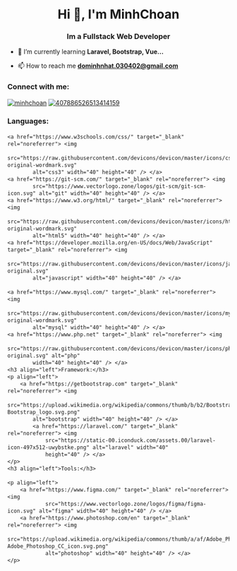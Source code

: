 <h1 align="center">Hi 👋, I'm MinhChoan</h1>
<h3 align="center">Im a Fullstack Web Developer</h3>

- 🌱 I’m currently learning **Laravel, Bootstrap, Vue...**

- 📫 How to reach me **dominhnhat.030402@gmail.com**

<h3 align="left">Connect with me:</h3>
<p align="left">
    <a href="https://fb.com/minhchoan" target="blank"><img align="center"
            src="https://raw.githubusercontent.com/rahuldkjain/github-profile-readme-generator/master/src/images/icons/Social/facebook.svg"
            alt="minhchoan" height="30" width="40" /></a>
    <a href="https://discord.gg/407886526513414159" target="blank"><img align="center"
            src="https://raw.githubusercontent.com/rahuldkjain/github-profile-readme-generator/master/src/images/icons/Social/discord.svg"
            alt="407886526513414159" height="30" width="40" /></a>
</p>

<h3 align="left">Languages:</h3>
<p align="left">
    
    <a href="https://www.w3schools.com/css/" target="_blank" rel="noreferrer"> <img
            src="https://raw.githubusercontent.com/devicons/devicon/master/icons/css3/css3-original-wordmark.svg"
            alt="css3" width="40" height="40" /> </a>
    <a href="https://git-scm.com/" target="_blank" rel="noreferrer"> <img
            src="https://www.vectorlogo.zone/logos/git-scm/git-scm-icon.svg" alt="git" width="40" height="40" /> </a>
    <a href="https://www.w3.org/html/" target="_blank" rel="noreferrer"> <img
            src="https://raw.githubusercontent.com/devicons/devicon/master/icons/html5/html5-original-wordmark.svg"
            alt="html5" width="40" height="40" /> </a>
    <a href="https://developer.mozilla.org/en-US/docs/Web/JavaScript" target="_blank" rel="noreferrer"> <img
            src="https://raw.githubusercontent.com/devicons/devicon/master/icons/javascript/javascript-original.svg"
            alt="javascript" width="40" height="40" /> </a>
    
    <a href="https://www.mysql.com/" target="_blank" rel="noreferrer"> <img
            src="https://raw.githubusercontent.com/devicons/devicon/master/icons/mysql/mysql-original-wordmark.svg"
            alt="mysql" width="40" height="40" /> </a>
    <a href="https://www.php.net" target="_blank" rel="noreferrer"> <img
            src="https://raw.githubusercontent.com/devicons/devicon/master/icons/php/php-original.svg" alt="php"
            width="40" height="40" /> </a>
    <h3 align="left">Framework:</h3>
    <p align="left">
        <a href="https://getbootstrap.com" target="_blank" rel="noreferrer"> <img
            src="https://upload.wikimedia.org/wikipedia/commons/thumb/b/b2/Bootstrap_logo.svg/1200px-Bootstrap_logo.svg.png"
            alt="bootstrap" width="40" height="40" /> </a>
            <a href="https://laravel.com/" target="_blank" rel="noreferrer"> <img
                src="https://static-00.iconduck.com/assets.00/laravel-icon-497x512-uwybstke.png" alt="laravel" width="40"
                height="40" /> </a>
    </p>
    <h3 align="left">Tools:</h3>
    
    <p align="left">
        <a href="https://www.figma.com/" target="_blank" rel="noreferrer"> <img
                src="https://www.vectorlogo.zone/logos/figma/figma-icon.svg" alt="figma" width="40" height="40" /> </a>
        <a href="https://www.photoshop.com/en" target="_blank" rel="noreferrer"> <img
                src="https://upload.wikimedia.org/wikipedia/commons/thumb/a/af/Adobe_Photoshop_CC_icon.svg/2101px-Adobe_Photoshop_CC_icon.svg.png"
                alt="photoshop" width="40" height="40" /> </a>
    </p>

</p>
